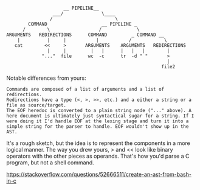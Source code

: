                          __ PIPELINE__
                     ___/              \____
                    /                       \
            COMMAND                    __ PIPELINE _
          /        \                  /             \
    ARGUMENTS   REDIRECTIONS      COMMAND         _ COMMAND __
        |          |     |           |           /            \
       cat        <<     >       ARGUMENTS    ARGUMENTS   REDIRECTIONS
                   |     |         |   |      |   |   |        |
                 "..."  file      wc  -c      tr  -d " "       >
                                                               |
                                                             file2

Notable differences from yours:

    Commands are composed of a list of arguments and a list of redirections.
    Redirections have a type (<, >, >>, etc.) and a either a string or a file as source/target.
    The EOF heredoc is converted to a plain string node ("..." above). A here document is ultimately just syntactical sugar for a string. If I were doing it I'd handle EOF at the lexing stage and turn it into a simple string for the parser to handle. EOF wouldn't show up in the AST.

It's a rough sketch, but the idea is to represent the components in a more logical manner. The way you drew yours, > and << look like binary operators with the other pieces as operands. That's how you'd parse a C program, but not a shell command.


https://stackoverflow.com/questions/52666511/create-an-ast-from-bash-in-c